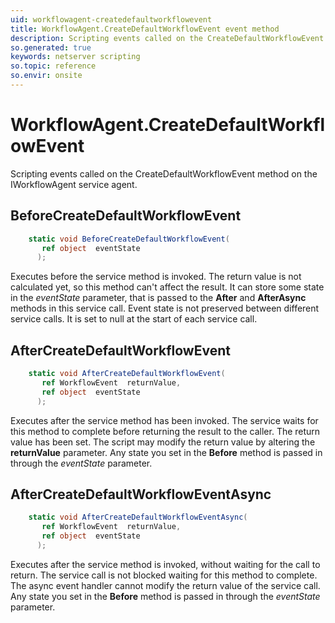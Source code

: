 ```yaml
---
uid: workflowagent-createdefaultworkflowevent
title: WorkflowAgent.CreateDefaultWorkflowEvent event method
description: Scripting events called on the CreateDefaultWorkflowEvent method on the WorkflowAgent service agent.
so.generated: true
keywords: netserver scripting
so.topic: reference
so.envir: onsite
---
```

# WorkflowAgent.CreateDefaultWorkflowEvent

Scripting events called on the <see cref='M:SuperOffice.CRM.Services.IWorkflowAgent.CreateDefaultWorkflowEvent'>CreateDefaultWorkflowEvent</see> method on the <see cref='IWorkflowAgent'>IWorkflowAgent</see>  service agent.

## BeforeCreateDefaultWorkflowEvent
```cs
    static void BeforeCreateDefaultWorkflowEvent(
       ref object  eventState
      );
```
Executes before the service method is invoked.
The return value is not calculated yet, so this method can't affect the result.
It can store some state in the *eventState* parameter, that is passed to the **After** and **AfterAsync** methods in this service call.
Event state is not preserved between different service calls. It is set to null at the start of each service call.
## AfterCreateDefaultWorkflowEvent
```cs
    static void AfterCreateDefaultWorkflowEvent(
       ref WorkflowEvent  returnValue,
       ref object  eventState
      );
```
Executes after the service method has been invoked. The service waits for this method to complete before returning the result to the caller.
The return value has been set. The script may modify the return value by altering the **returnValue** parameter.
Any state you set in the **Before** method is passed in through the *eventState* parameter.
## AfterCreateDefaultWorkflowEventAsync
```cs
    static void AfterCreateDefaultWorkflowEventAsync(
       ref WorkflowEvent  returnValue,
       ref object  eventState
      );
```
Executes after the service method is invoked, without waiting for the call to return.
The service call is not blocked waiting for this method to complete.
The async event handler cannot modify the return value of the service call.
Any state you set in the **Before** method is passed in through the *eventState* parameter.

